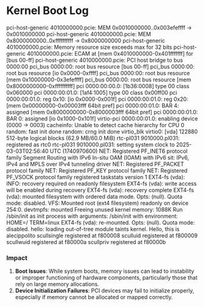 
# Kernel Boot Log
pci-host-generic 4010000000.pcie:      MEM 0x0010000000..0x003efeffff -> 0x0010000000
pci-host-generic 4010000000.pcie:      MEM 0x8000000000..0xffffffffff -> 0x8000000000
pci-host-generic 4010000000.pcie: Memory resource size exceeds max for 32 bits
pci-host-generic 4010000000.pcie: ECAM at [mem 0x4010000000-0x401fffffff] for [bus 00-ff]
pci-host-generic 4010000000.pcie: PCI host bridge to bus 0000:00
pci_bus 0000:00: root bus resource [bus 00-ff]
pci_bus 0000:00: root bus resource [io  0x0000-0xffff]
pci_bus 0000:00: root bus resource [mem 0x10000000-0x3efeffff]
pci_bus 0000:00: root bus resource [mem 0x8000000000-0xffffffffff]
pci 0000:00:00.0: [1b36:0008] type 00 class 0x060000
pci 0000:00:01.0: [1af4:1005] type 00 class 0x00ff00
pci 0000:00:01.0: reg 0x10: [io  0x0000-0x001f]
pci 0000:00:01.0: reg 0x20: [mem 0x00000000-0x00003fff 64bit pref]
pci 0000:00:01.0: BAR 4: assigned [mem 0x8000000000-0x8000003fff 64bit pref]
pci 0000:00:01.0: BAR 0: assigned [io  0x1000-0x101f]
virtio-pci 0000:00:01.0: enabling device (0000 -> 0003)
cacheinfo: Unable to detect cache hierarchy for CPU 0
random: fast init done
random: crng init done
virtio_blk virtio0: [vda] 122880 512-byte logical blocks (62.9 MB/60.0 MiB)
rtc-pl031 9010000.pl031: registered as rtc0
rtc-pl031 9010000.pl031: setting system clock to 2025-03-03T02:56:40 UTC (1740970600)
NET: Registered PF_INET6 protocol family
Segment Routing with IPv6
In-situ OAM (IOAM) with IPv6
sit: IPv6, IPv4 and MPLS over IPv4 tunneling driver
NET: Registered PF_PACKET protocol family
NET: Registered PF_KEY protocol family
NET: Registered PF_VSOCK protocol family
registered taskstats version 1
EXT4-fs (vda): INFO: recovery required on readonly filesystem
EXT4-fs (vda): write access will be enabled during recovery
EXT4-fs (vda): recovery complete
EXT4-fs (vda): mounted filesystem with ordered data mode. Opts: (null). Quota mode: disabled.
VFS: Mounted root (ext4 filesystem) readonly on device 254:0.
devtmpfs: mounted
Freeing unused kernel memory: 1088K
Run /sbin/init as init process
  with arguments:
    /sbin/init
  with environment:
    HOME=/
    TERM=linux
EXT4-fs (vda): re-mounted. Opts: (null). Quota mode: disabled.
hello: loading out-of-tree module taints kernel.
Hello, this is alecippolito
scullsingle registered at f800008
sculluid registered at f800009
scullwuid registered at f80000a
scullpriv registered at f80000b

### Impact

1. **Boot Issues**: While system boots, memory issues can lead to instability or improper functioning of hardware components, particularly those that rely on large memory allocations.
2. **Device Initialization Failures**: PCI devices may fail to initialize properly, especially if memory cannot be allocated or mapped correctly.


